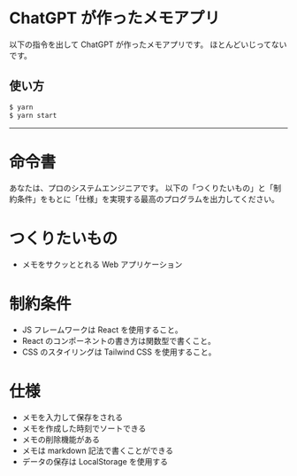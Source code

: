 # ChatGPT が作ったメモアプリ

以下の指令を出して ChatGPT が作ったメモアプリです。
ほとんどいじってないです。

## 使い方
```bash
$ yarn
$ yarn start
```

---

# 命令書

あなたは、プロのシステムエンジニアです。
以下の「つくりたいもの」と「制約条件」をもとに「仕様」を実現する最高のプログラムを出力してください。

# つくりたいもの

- メモをサクッととれる Web アプリケーション

# 制約条件

- JS フレームワークは React を使用すること。
- React のコンポーネントの書き方は関数型で書くこと。
- CSS のスタイリングは Tailwind CSS を使用すること。

# 仕様

- メモを入力して保存をされる
- メモを作成した時刻でソートできる
- メモの削除機能がある
- メモは markdown 記法で書くことができる
- データの保存は LocalStorage を使用する
